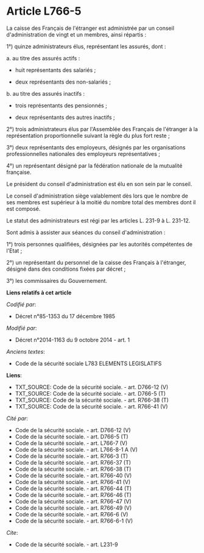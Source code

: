 # Article L766-5

La caisse des Français de l'étranger est administrée par un conseil d'administration de vingt et un membres, ainsi
répartis : 

1°) quinze administrateurs élus, représentant les assurés, dont : 

a. au titre des assurés actifs :

- huit représentants des salariés ;

- deux représentants des non-salariés ; 

b. au titre des assurés inactifs :

- trois représentants des pensionnés ;

- deux représentants des autres inactifs ; 

2°) trois administrateurs élus par l'Assemblée des Français de l'étranger à la représentation proportionnelle suivant la
règle du plus fort reste ; 

3°) deux représentants des employeurs, désignés par les organisations professionnelles nationales des employeurs
représentatives ; 

4°) un représentant désigné par la fédération nationale de la mutualité française. 

Le président du conseil d'administration est élu en son sein par le conseil. 

Le conseil d'administration siège valablement dès lors que le nombre de ses membres est supérieur à la moitié du nombre total
des membres dont il est composé. 

Le statut des administrateurs est régi par les articles L. 231-9 à L. 231-12. 

Sont admis à assister aux séances du conseil d'administration : 

1°) trois personnes qualifiées, désignées par les autorités compétentes de l'Etat ; 

2°) un représentant du personnel de la caisse des Français à l'étranger, désigné dans des conditions fixées par décret ; 

3°) les commissaires du Gouvernement.

**Liens relatifs à cet article**

_Codifié par_:

  - Décret n°85-1353 du 17 décembre 1985

_Modifié par_:

  - Décret n°2014-1163 du 9 octobre 2014 - art. 1

_Anciens textes_:

  - Code de la sécurité sociale L783 ELEMENTS LEGISLATIFS

**Liens**:

  - TXT_SOURCE: Code de la sécurité sociale. - art. D766-12 (V)
  - TXT_SOURCE: Code de la sécurité sociale. - art. D766-5 (T)
  - TXT_SOURCE: Code de la sécurité sociale. - art. R766-38 (T)
  - TXT_SOURCE: Code de la sécurité sociale. - art. R766-41 (V)

_Cité par_:

  - Code de la sécurité sociale. - art. D766-12 (V)
  - Code de la sécurité sociale. - art. D766-5 (T)
  - Code de la sécurité sociale. - art. L766-7 (V)
  - Code de la sécurité sociale. - art. L766-8-1 A (V)
  - Code de la sécurité sociale. - art. R766-3 (T)
  - Code de la sécurité sociale. - art. R766-37 (T)
  - Code de la sécurité sociale. - art. R766-38 (T)
  - Code de la sécurité sociale. - art. R766-40 (V)
  - Code de la sécurité sociale. - art. R766-41 (V)
  - Code de la sécurité sociale. - art. R766-44 (T)
  - Code de la sécurité sociale. - art. R766-46 (T)
  - Code de la sécurité sociale. - art. R766-47 (V)
  - Code de la sécurité sociale. - art. R766-49 (V)
  - Code de la sécurité sociale. - art. R766-6 (V)
  - Code de la sécurité sociale. - art. R766-6-1 (V)

_Cite_:

  - Code de la sécurité sociale. - art. L231-9
